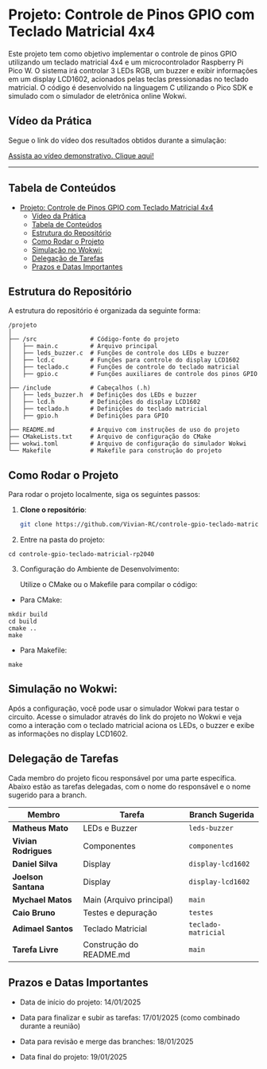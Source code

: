 # Projeto: Controle de Pinos GPIO com Teclado Matricial 4x4

Este projeto tem como objetivo implementar o controle de pinos GPIO utilizando um teclado matricial 4x4 e um microcontrolador Raspberry Pi Pico W. O sistema irá controlar 3 LEDs RGB, um buzzer e exibir informações em um display LCD1602, acionados pelas teclas pressionadas no teclado matricial. O código é desenvolvido na linguagem C utilizando o Pico SDK e simulado com o simulador de eletrônica online Wokwi.

## Vídeo da Prática

Segue o link do vídeo dos resultados obtidos durante a simulação:

[Assista ao vídeo demonstrativo. Clique aqui!](https://youtu.be/ST_PZCVfq7c)



---

## Tabela de Conteúdos

- [Projeto: Controle de Pinos GPIO com Teclado Matricial 4x4](#projeto-controle-de-pinos-gpio-com-teclado-matricial-4x4)
  - [Vídeo da Prática](#vídeo-da-prática)
  - [Tabela de Conteúdos](#tabela-de-conteúdos)
  - [Estrutura do Repositório](#estrutura-do-repositório)
  - [Como Rodar o Projeto](#como-rodar-o-projeto)
  - [Simulação no Wokwi:](#simulação-no-wokwi)
  - [Delegação de Tarefas](#delegação-de-tarefas)
  - [Prazos e Datas Importantes](#prazos-e-datas-importantes)

## Estrutura do Repositório

A estrutura do repositório é organizada da seguinte forma:

````
/projeto
│
├── /src               # Código-fonte do projeto
│   ├── main.c         # Arquivo principal
│   ├── leds_buzzer.c  # Funções de controle dos LEDs e buzzer
│   ├── lcd.c          # Funções para controle do display LCD1602
│   ├── teclado.c      # Funções de controle do teclado matricial
│   ├── gpio.c         # Funções auxiliares de controle dos pinos GPIO
│
├── /include           # Cabeçalhos (.h)
│   ├── leds_buzzer.h  # Definições dos LEDs e buzzer
│   ├── lcd.h          # Definições do display LCD1602
│   ├── teclado.h      # Definições do teclado matricial
│   ├── gpio.h         # Definições para GPIO
│
├── README.md          # Arquivo com instruções de uso do projeto
├── CMakeLists.txt     # Arquivo de configuração do CMake
├── wokwi.toml         # Arquivo de configuração do simulador Wokwi
└── Makefile           # Makefile para construção do projeto

````


## Como Rodar o Projeto

Para rodar o projeto localmente, siga os seguintes passos:

1. **Clone o repositório**:
   ```bash
   git clone https://github.com/Vivian-RC/controle-gpio-teclado-matricial-rp2040.git
   ````
2. Entre na pasta do projeto:
````
cd controle-gpio-teclado-matricial-rp2040
````

3. Configuração do Ambiente de Desenvolvimento:

    Utilize o CMake ou o Makefile para compilar o código:

- Para CMake:
````
mkdir build
cd build
cmake ..
make
````

- Para Makefile:
````
make
````

## Simulação no Wokwi:

Após a configuração, você pode usar o simulador Wokwi para testar o circuito. Acesse o simulador através do link do projeto no Wokwi e veja como a interação com o teclado matricial aciona os LEDs, o buzzer e exibe as informações no display LCD1602.

## Delegação de Tarefas

Cada membro do projeto ficou responsável por uma parte específica. Abaixo estão as tarefas delegadas, com o nome do responsável e o nome sugerido para a branch.

| **Membro**           | **Tarefa**                                  | **Branch Sugerida**            |
|----------------------|---------------------------------------------|--------------------------------|
| **Matheus Mato**      | LEDs e Buzzer              | `leds-buzzer` |
| **Vivian Rodrigues**  | Componentes                    | `componentes`      |
| **Daniel Silva**      | Display                    | `display-lcd1602`     |
| **Joelson Santana**    | Display             | `display-lcd1602`|
| **Mychael Matos**     | Main (Arquivo principal)               | `main` |conversor-potencia`   |
| **Caio Bruno**        | Testes e depuração                     | `testes`       |conversor-tempo`      |conversor-dados`      |
| **Adimael Santos**      | Teclado Matricial            | `teclado-matricial`   |
| **Tarefa Livre**      | Construção do README.md              | `main`          |  |

## Prazos e Datas Importantes

- Data de início do projeto: 14/01/2025

- Data para finalizar e subir as tarefas: 17/01/2025 (como combinado durante a reunião)

- Data para revisão e merge das branches: 18/01/2025

- Data final do projeto: 19/01/2025




